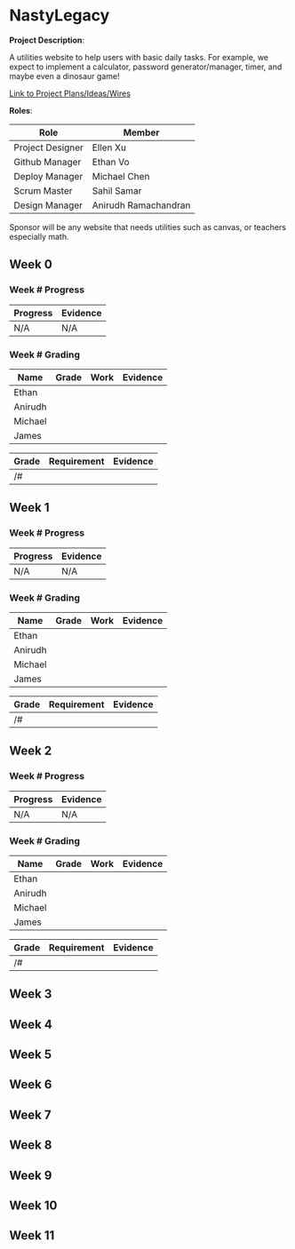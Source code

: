 # NastyLegacy

**Project Description**:

A utilities website to help users with basic daily tasks. For example, we expect to implement a calculator, password generator/manager, timer, and maybe even a dinosaur game! 

[Link to Project Plans/Ideas/Wires](https://github.com/NastyEthan/NastyLegacy/wiki/Project-Plans-Ideas-Wires) 

**Roles**:

|Role| Member |
| - | - |
| Project Designer | Ellen Xu |
| Github Manager | Ethan Vo |
| Deploy Manager | Michael Chen |
| Scrum Master | Sahil Samar |
| Design Manager | Anirudh Ramachandran |

Sponsor will be any website that needs utilities such as canvas, or teachers especially math.

## Week 0

### Week # Progress
| Progress | Evidence |
| - | - |
| N/A | N/A |

### Week # Grading
| Name | Grade | Work | Evidence |
| - | - | - | - |
| Ethan | | | |
| Anirudh | | | |
| Michael | | | |
| James | | | |

| Grade | Requirement | Evidence |
| - | - | - |
| /# | | | |

## Week 1

### Week # Progress
| Progress | Evidence |
| - | - |
| N/A | N/A |

### Week # Grading
| Name | Grade | Work | Evidence |
| - | - | - | - |
| Ethan | | | |
| Anirudh | | | |
| Michael | | | |
| James | | | |

| Grade | Requirement | Evidence |
| - | - | - |
| /# | | | |

## Week 2

### Week # Progress
| Progress | Evidence |
| - | - |
| N/A | N/A |

### Week # Grading
| Name | Grade | Work | Evidence |
| - | - | - | - |
| Ethan | | | |
| Anirudh | | | |
| Michael | | | |
| James | | | |

| Grade | Requirement | Evidence |
| - | - | - |
| /# | | | |
## Week 3

## Week 4

## Week 5

## Week 6

## Week 7

## Week 8

## Week 9

## Week 10

## Week 11
